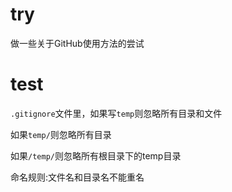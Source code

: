 # try
做一些关于GitHub使用方法的尝试

# test

`.gitignore`文件里，如果写`temp`则忽略所有目录和文件

如果`temp/`则忽略所有目录

如果`/temp/`则忽略所有根目录下的temp目录

命名规则:文件名和目录名不能重名
